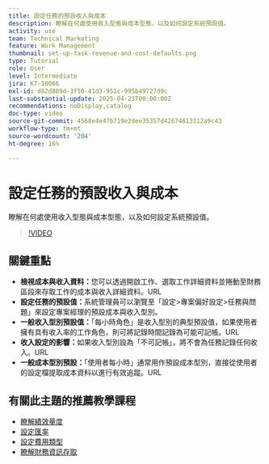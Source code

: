 ```yaml
---
title: 設定任務的預設收入與成本
description: 瞭解在何處使用收入型態與成本型態，以及如何設定系統預設值。
activity: use
team: Technical Marketing
feature: Work Management
thumbnail: set-up-task-revenue-and-cost-defaults.png
type: Tutorial
role: User
level: Intermediate
jira: KT-10066
exl-id: d82d889d-3f50-41d3-951c-995b49727d9c
last-substantial-update: 2025-04-23T00:00:00Z
recommendations: noDisplay,catalog
doc-type: video
source-git-commit: 4568e4e47b719e2dee35357d42674613112a9c43
workflow-type: tm+mt
source-wordcount: '204'
ht-degree: 16%

---
```



# 設定任務的預設收入與成本

瞭解在何處使用收入型態與成本型態，以及如何設定系統預設值。

>[!VIDEO](https://video.tv.adobe.com/v/3457685/?quality=12&learn=on&enablevpops)

## 關鍵重點

* **檢視成本與收入資料：**&#x200B;您可以透過開啟工作、選取工作詳細資料並捲動至財務區段來存取工作的成本與收入詳細資料。&#x200B;URL
* **設定任務的預設值：**&#x200B;系統管理員可以瀏覽至「設定>專案偏好設定>任務與問題」來設定專案經理的預設成本與收入型別&#x200B;。
* **一般收入型別預設值：**「每小時角色」是收入型別的典型預設值，如果使用者擁有具有收入率的工作角色，則可將記錄時間記錄為可能可記帳。&#x200B;URL
* **收入設定的影響：**&#x200B;如果收入型別設為「不可記帳」，將不會為任務記錄任何收入。&#x200B;URL
* **一般成本型別預設：**「使用者每小時」通常用作預設成本型別，直接從使用者的設定檔提取成本資料以進行有效追蹤。&#x200B;URL


## 有關此主題的推薦教學課程

* [瞭解績效量度](/help/manage-work/project-finances/understand-performance-metrics.md)
* [設定匯率](/help/manage-work/project-finances/set-up-exchange-rates.md)
* [設定費用類型](/help/manage-work/project-finances/set-up-expense-types.md)
* [瞭解財務資訊存取](/help/manage-work/project-finances/understand-financial-access.md)
